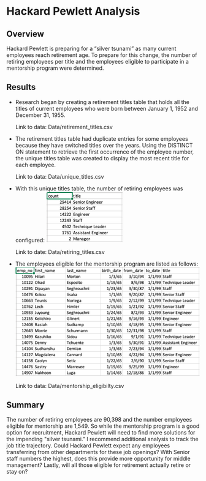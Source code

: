 # Hackard Pewlett Analysis

## Overview
Hackard Pewlett is preparing for a “silver tsunami” as many current employees reach retirement age. To prepare for this change, the number of retiring employees per title and the employees eligible to participate in a mentorship program were determined.

## Results
* Research began by creating a retirement titles table that holds all the titles of current employees who were born between January 1, 1952 and December 31, 1955.

    Link to data: Data/retirement_titles.csv

* The retirement titles table had duplicate entries for some employees because they have switched titles over the years. Using the DISTINCT ON statement to retrieve the first occurrence of the employee number, the unique titles table was created to display the most recent title for each employee. 

    Link to data: Data/unique_titles.csv

* With this unique titles table, the number of retiring employees was configured:
![retiring_titles.png](Images/retiring_titles.png)

    Link to date: Data/retiring_titles.csv

* The employees eligible for the mentorship program are listed as follows:
![mentorship_eligibility.png](Images/mentorship_eligibility.png)

    Link to data: Data/mentorship_eligibilty.csv

## Summary
The number of retiring employees are 90,398 and the number employees eligible for mentorship are 1,549. So while the mentorship program is a good option for recruitment, Hackard Pewlett will need to find more solutions for the impending "silver tsunami." I recommend additional analysis to track the job title trajectory. Could Hackard Pewlett expect any employees transferring from other departments for these job openings? With Senior staff numbers the highest, does this provide more opportunity for middle management? Lastly, will all those eligible for retirement actually retire or stay on?